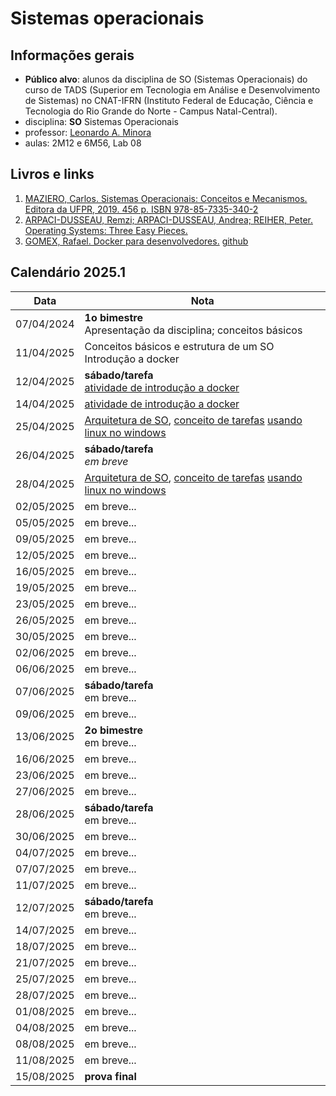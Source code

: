 # Sistemas operacionais

## Informações gerais
- **Público alvo**: alunos da disciplina de SO (Sistemas Operacionais) do curso de TADS (Superior em Tecnologia em Análise e Desenvolvimento de Sistemas) no CNAT-IFRN (Instituto Federal de Educação, Ciência e Tecnologia do Rio Grande do Norte - Campus Natal-Central).
- disciplina: **SO** Sistemas Operacionais
- professor: [Leonardo A. Minora](https://github.com/leonardo-minora)
- aulas: 2M12 e 6M56, Lab 08

## Livros e links

1. [MAZIERO, Carlos. Sistemas Operacionais: Conceitos e Mecanismos. Editora da UFPR, 2019. 456 p. ISBN 978-85-7335-340-2](https://wiki.inf.ufpr.br/maziero/doku.php?id=socm:start)
2. [ARPACI-DUSSEAU, Remzi; ARPACI-DUSSEAU, Andrea; REIHER, Peter. Operating Systems: Three Easy Pieces.](https://pages.cs.wisc.edu/~remzi/OSTEP/)
3. [GOMEX, Rafael. Docker para desenvolvedores.](https://leanpub.com/dockerparadesenvolvedores) [github](https://github.com/gomex/docker-para-desenvolvedores)

## Calendário 2025.1

| Data       | Nota |
| ---------- | ---- |
| 07/04/2024 | **1o bimestre**<br />Apresentação da disciplina; conceitos básicos |
| 11/04/2025 | Conceitos básicos e estrutura de um SO<br />Introdução a docker |
| 12/04/2025 | **sábado/tarefa**<br />[atividade de introdução a docker](https://github.com/sistemas-operacionais/2025-1-atividade-01-docker-introducao) |
| 14/04/2025 | [atividade de introdução a docker](https://github.com/sistemas-operacionais/2025-1-atividade-01-docker-introducao) |
| 25/04/2025 | [Arquitetura de SO](https://wiki.inf.ufpr.br/maziero/lib/exe/fetch.php?media=socm:socm-03.pdf), [conceito de tarefas](https://wiki.inf.ufpr.br/maziero/lib/exe/fetch.php?media=socm:socm-04.pdf) [usando linux no windows](https://github.com/sistemas-operacionais/2025-1-atividade-02-docker-linux-introducao) |
| 26/04/2025 | **sábado/tarefa**<br />_em breve_ |
| 28/04/2025 | [Arquitetura de SO](https://wiki.inf.ufpr.br/maziero/lib/exe/fetch.php?media=socm:socm-03.pdf), [conceito de tarefas](https://wiki.inf.ufpr.br/maziero/lib/exe/fetch.php?media=socm:socm-04.pdf) [usando linux no windows](https://github.com/sistemas-operacionais/2025-1-atividade-02-docker-linux-introducao) |
| 02/05/2025 | em breve... |
| 05/05/2025 | em breve... |
| 09/05/2025 | em breve... |
| 12/05/2025 | em breve... |
| 16/05/2025 | em breve... |
| 19/05/2025 | em breve... |
| 23/05/2025 | em breve... |
| 26/05/2025 | em breve... |
| 30/05/2025 | em breve... |
| 02/06/2025 | em breve... |
| 06/06/2025 | em breve... |
| 07/06/2025 | **sábado/tarefa**<br />em breve... |
| 09/06/2025 | em breve... |
| 13/06/2025 | **2o bimestre**<br />em breve... |
| 16/06/2025 | em breve... |
| 23/06/2025 | em breve... |
| 27/06/2025 | em breve... |
| 28/06/2025 | **sábado/tarefa**<br />em breve... |
| 30/06/2025 | em breve... |
| 04/07/2025 | em breve... |
| 07/07/2025 | em breve... |
| 11/07/2025 | em breve... |
| 12/07/2025 | **sábado/tarefa**<br />em breve... |
| 14/07/2025 | em breve... |
| 18/07/2025 | em breve... |
| 21/07/2025 | em breve... |
| 25/07/2025 | em breve... |
| 28/07/2025 | em breve... |
| 01/08/2025 | em breve... |
| 04/08/2025 | em breve... |
| 08/08/2025 | em breve... |
| 11/08/2025 | em breve... |
| 15/08/2025 | **prova final** |
